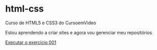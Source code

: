 # html-css
 Curso de HTML5 e CSS3 do CursoemVideo

 Estou aprendendo a criar sites e agora vou gerenciar meu repositórios

 <a href="https://lucasserdev.github.io/html-css/exercicios/ex001/index.html">Executar o exercício 001</a>

